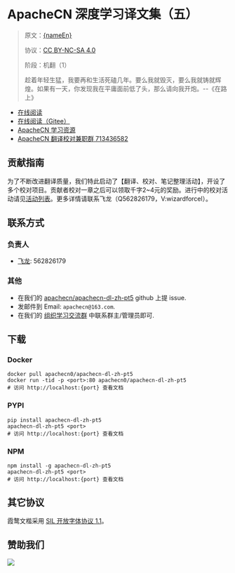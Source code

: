 <!--
    需要填充的占位符：
    
    README.md
    
        ApacheCN 深度学习译文集（五）：文档中文名
        {nameEn}：文档英文名
        {urlEn}：文档原始链接
        dl5：域名前缀
        飞龙：负责人名称
        wizardforcel：负责人 Github 用户名
        562826179：负责人 QQ
        apachecn-dl-zh-pt5：ApacheCN 的 Github 仓库名称
        apachecn-dl-zh-pt5：DockerHub 仓库名称
        apachecn-dl-zh-pt5：PYPI 包名称
        apachecn-dl-zh-pt5：NPM 包名称
    
    CNAME
    
        dl5：域名前缀

    index.html
    
        ApacheCN 深度学习译文集（五）：文档中文名
        #ff6f00：显示颜色
        apachecn-dl-zh-pt5：ApacheCN 的 Github 仓库名称

    asset/docsify-apachecn-footer.js
    
        apachecn-dl-zh-pt5：ApacheCN 的 Github 仓库名称
-->

# ApacheCN 深度学习译文集（五）

> 原文：[{nameEn}]({urlEn})
> 
> 协议：[CC BY-NC-SA 4.0](http://creativecommons.org/licenses/by-nc-sa/4.0/)
> 
> 阶段：机翻（1）
> 
> 趁着年轻生猛，我要再和生活死磕几年。要么我就毁灭，要么我就铸就辉煌。如果有一天，你发现我在平庸面前低了头，那么请向我开炮。--《在路上》

* [在线阅读](https://dl5.apachecn.org)
* [在线阅读（Gitee）](https://apachecn.gitee.io/doc-template/)
* [ApacheCN 学习资源](http://docs.apachecn.org/)
* [ApacheCN 翻译校对兼职群 713436582](https://jq.qq.com/?_wv=1027&k=VSNtgpjb)

## 贡献指南

为了不断改进翻译质量，我们特此启动了【翻译、校对、笔记整理活动】，开设了多个校对项目。贡献者校对一章之后可以领取千字2\~4元的奖励。进行中的校对活动请见[活动列表](https://home.apachecn.org/#/docs/activity/docs-activity)。更多详情请联系飞龙（Q562826179，V:wizardforcel）。

## 联系方式

### 负责人

* [飞龙](https://github.com/wizardforcel): 562826179

### 其他

*   在我们的 [apachecn/apachecn-dl-zh-pt5](https://github.com/apachecn/apachecn-dl-zh-pt5) github 上提 issue.
*   发邮件到 Email: `apachecn@163.com`.
*   在我们的 [组织学习交流群](https://www.apachecn.org/#/docs/join) 中联系群主/管理员即可.

## 下载

### Docker

```
docker pull apachecn0/apachecn-dl-zh-pt5
docker run -tid -p <port>:80 apachecn0/apachecn-dl-zh-pt5
# 访问 http://localhost:{port} 查看文档
```

### PYPI

```
pip install apachecn-dl-zh-pt5
apachecn-dl-zh-pt5 <port>
# 访问 http://localhost:{port} 查看文档
```

### NPM

```
npm install -g apachecn-dl-zh-pt5
apachecn-dl-zh-pt5 <port>
# 访问 http://localhost:{port} 查看文档
```

## 其它协议

霞鹜文楷采用 [SIL 开放字体协议 1.1](https://github.com/lxgw/LxgwWenKai/blob/main/SIL_Open_Font_License_1.1.txt)。

## 赞助我们

![](http://data.apachecn.org/img/about/donate.jpg)
